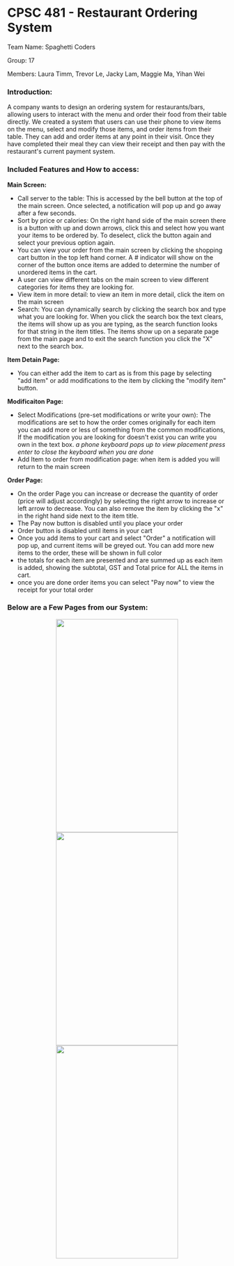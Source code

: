 # CPSC 481 - Restaurant Ordering System

Team Name: Spaghetti Coders

Group: 17 

Members: Laura Timm, Trevor Le, Jacky Lam, Maggie Ma, Yihan Wei

### __Introduction:__
A company wants to design an ordering system for restaurants/bars, allowing users to interact with the menu and order their food from their table directly. We created a system that users can use their phone to view items on the menu, select and modify those items, and order items from their table. They can add and order items at any point in their visit. Once they have completed their meal they can view their receipt and then pay with the restaurant's current payment system.

### __Included Features and How to access:__

__Main Screen:__

* Call server to the table: This is accessed by the bell button at the top of the main screen. Once selected, a notification will pop up and go away after a few seconds.
* Sort by price or calories: On the right hand side of the main screen there is a button with up and down arrows, click this and select how you want your items to be ordered  by. To deselect, click the button again and select your previous option again. 
* You can view your order from the main screen by clicking the shopping cart button in the top left hand corner. A # indicator will show on the corner of the button once items are added to determine the number of unordered items in the cart.
* A user can view different tabs on the main screen to view different categories for items they are looking for.
* View item in more detail: to view an item in more detail, click the item on the main screen 
* Search:  You can dynamically search by clicking the search box and type what you are looking for. When you click the search box the text clears, the items will show up as you are typing, as the search function looks for that string in the item titles. The items show up on a separate page from the main page and to exit the search function you click the "X" next to the search box.

__Item Detain Page:__
   * You can either add the item to cart as is from this page by selecting "add item" or add modifications to the item by clicking the "modify item" button.

__Modificaiton Page:__
   * Select Modifications (pre-set modifications or write your own): The modifications are set to how the order comes originally for each item you can add more or less of something from the common modifications, If the modification you are looking for doesn't exist you can write you own in the text box. *a phone keyboard pops up to view placement press enter to close the keyboard when you are done*
   * Add Item to order from modification page: when item is added you will return to the main screen

__Order Page:__
* On the order Page you can increase or decrease the quantity of order (price will adjust accordingly) by selecting the right arrow to increase or left arrow to decrease. You can also remove the item by clicking the "x" in the right hand side next to the item title.
* The Pay now button is disabled until you place your order
* Order button is disabled until items in your cart
* Once you add items to your cart and select "Order" a notification will pop up, and current items will be greyed out. You can add more new items to the order, these will be shown in full color  
* the totals for each item are presented and are summed up as each item is added, showing the subtotal, GST and Total price for ALL the items in cart.
* once you are done order items you can select "Pay now" to view the receipt for your total order


### __Below are a Few Pages from our System:__
<p align="center">
  <img src= "https://github.com/trvrle/spaghetti-coders/blob/main/2021-12-05%2015_20_03-.png" width="280" height="490"> <img src= "https://github.com/trvrle/spaghetti-coders/blob/main/Modify.png" width="280" height="490"> <img src= "https://github.com/trvrle/spaghetti-coders/blob/main/OrderPage.png" width="280" height="490"></p>

